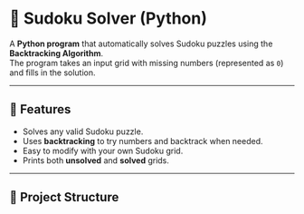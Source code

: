 # 🔢 Sudoku Solver (Python)

A **Python program** that automatically solves Sudoku puzzles using the **Backtracking Algorithm**.  
The program takes an input grid with missing numbers (represented as `0`) and fills in the solution.

---

## 🚀 Features
- Solves any valid Sudoku puzzle.
- Uses **backtracking** to try numbers and backtrack when needed.
- Easy to modify with your own Sudoku grid.
- Prints both **unsolved** and **solved** grids.

---

## 📂 Project Structure
